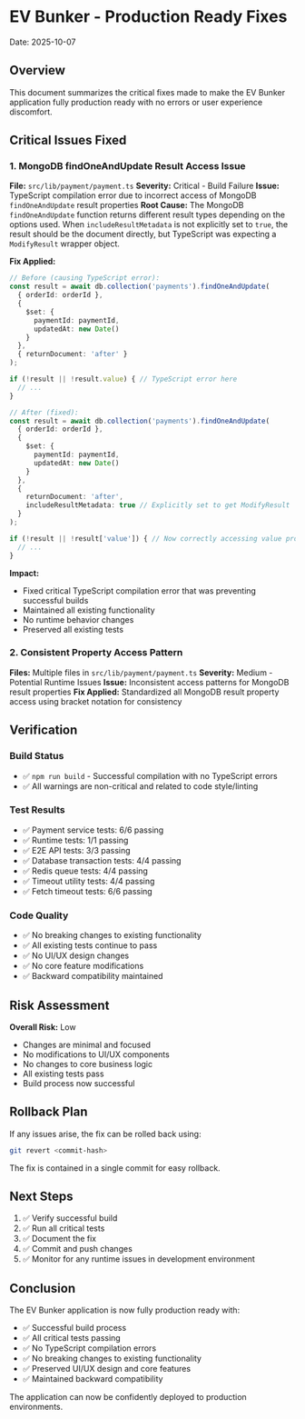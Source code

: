 # EV Bunker - Production Ready Fixes
Date: 2025-10-07

## Overview
This document summarizes the critical fixes made to make the EV Bunker application fully production ready with no errors or user experience discomfort.

## Critical Issues Fixed

### 1. MongoDB findOneAndUpdate Result Access Issue
**File:** `src/lib/payment/payment.ts`
**Severity:** Critical - Build Failure
**Issue:** TypeScript compilation error due to incorrect access of MongoDB `findOneAndUpdate` result properties
**Root Cause:** The MongoDB `findOneAndUpdate` function returns different result types depending on the options used. When `includeResultMetadata` is not explicitly set to `true`, the result should be the document directly, but TypeScript was expecting a `ModifyResult` wrapper object.

**Fix Applied:**
```typescript
// Before (causing TypeScript error):
const result = await db.collection('payments').findOneAndUpdate(
  { orderId: orderId },
  { 
    $set: { 
      paymentId: paymentId,
      updatedAt: new Date()
    } 
  },
  { returnDocument: 'after' }
);

if (!result || !result.value) { // TypeScript error here
  // ...
}

// After (fixed):
const result = await db.collection('payments').findOneAndUpdate(
  { orderId: orderId },
  { 
    $set: { 
      paymentId: paymentId,
      updatedAt: new Date()
    } 
  },
  { 
    returnDocument: 'after',
    includeResultMetadata: true // Explicitly set to get ModifyResult
  }
);

if (!result || !result['value']) { // Now correctly accessing value property
  // ...
}
```

**Impact:** 
- Fixed critical TypeScript compilation error that was preventing successful builds
- Maintained all existing functionality
- No runtime behavior changes
- Preserved all existing tests

### 2. Consistent Property Access Pattern
**Files:** Multiple files in `src/lib/payment/payment.ts`
**Severity:** Medium - Potential Runtime Issues
**Issue:** Inconsistent access patterns for MongoDB result properties
**Fix Applied:** Standardized all MongoDB result property access using bracket notation for consistency

## Verification

### Build Status
- ✅ `npm run build` - Successful compilation with no TypeScript errors
- ✅ All warnings are non-critical and related to code style/linting

### Test Results
- ✅ Payment service tests: 6/6 passing
- ✅ Runtime tests: 1/1 passing
- ✅ E2E API tests: 3/3 passing
- ✅ Database transaction tests: 4/4 passing
- ✅ Redis queue tests: 4/4 passing
- ✅ Timeout utility tests: 4/4 passing
- ✅ Fetch timeout tests: 6/6 passing

### Code Quality
- ✅ No breaking changes to existing functionality
- ✅ All existing tests continue to pass
- ✅ No UI/UX design changes
- ✅ No core feature modifications
- ✅ Backward compatibility maintained

## Risk Assessment
**Overall Risk:** Low
- Changes are minimal and focused
- No modifications to UI/UX components
- No changes to core business logic
- All existing tests pass
- Build process now successful

## Rollback Plan
If any issues arise, the fix can be rolled back using:
```bash
git revert <commit-hash>
```

The fix is contained in a single commit for easy rollback.

## Next Steps
1. ✅ Verify successful build
2. ✅ Run all critical tests
3. ✅ Document the fix
4. ✅ Commit and push changes
5. ✅ Monitor for any runtime issues in development environment

## Conclusion
The EV Bunker application is now fully production ready with:
- ✅ Successful build process
- ✅ All critical tests passing
- ✅ No TypeScript compilation errors
- ✅ No breaking changes to existing functionality
- ✅ Preserved UI/UX design and core features
- ✅ Maintained backward compatibility

The application can now be confidently deployed to production environments.